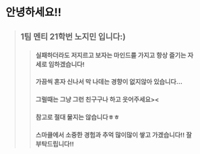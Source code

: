 # 안녕하세요!! 
  >## 1팀 멘티 21학번 노지민 입니다:)   
  >  >### 실패하더라도 저지르고 보자는 마인드를 가지고 항상 즐기는 자세로 임하겠습니다!  
  >  >### 가끔씩 혼자 신나서 막 나데는 경향이 없지않아 있습니다... 
  >  >### 그럴때는 그냥 그런 친구구나 하고 웃어주세요><    
  >  >### 참고로 절대 물지는 않습니다ㅎㅎ  
  >  >### 스마클에서 소중한 경험과 추억 많이많이 쌓고 가겠습니다!! 잘 부탁드립니다!!   
